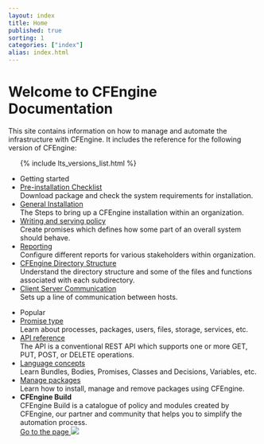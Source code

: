 ```yaml
---
layout: index
title: Home
published: true
sorting: 1
categories: ["index"]
alias: index.html
---
```

<div class="home">
   <div class="home-top">
      <h1>Welcome to CFEngine Documentation</h1>
      <div>
         This site contains information on how to manage and automate the infrastructure with CFEngine. 
         It includes the reference for the following version of CFEngine: 
      </div>
      <ul class="home-top_versions">
         {% include lts_versions_list.html %}
      </ul>
   </div>
   <div class="home-links">
      <ul>
         <li>Getting started</li>
         <li>
            <a href="/docs/{{site.cfengine.branch}}/guide-installation-and-configuration-pre-installation-checklist.html">Pre-installation Checklist</a>
            <div>Download package and check the system requirements for installation.</div>
         </li>
         <li>
            <a href="/docs/{{site.cfengine.branch}}/guide-installation-and-configuration-general-installation.html">General Installation</a>
            <div>The Steps to bring up a CFEngine installation within an organization.</div>
         </li>
         <li>
            <a href="/docs/{{site.cfengine.branch}}/guide-writing-and-serving-policy.html">Writing and serving policy</a>
            <div>Create promises which defines how some part of an overall system should behave.</div>
         </li>
         <li>
            <a href="/docs/{{site.cfengine.branch}}/guide-reporting.html">Reporting</a>
            <div>Configure different reports for various stakeholders within organization.</div>
         </li>
         <li>
            <a href="/docs/{{site.cfengine.branch}}/guide-introduction-directory-structure.html">CFEngine Directory Structure</a>
            <div>Understand the directory structure and some of the files and functions associated with each subdirectory.</div>
         </li>
         <li>
            <a href="/docs/{{site.cfengine.branch}}/guide-introduction-networking.html">Client Server Communication</a>
            <div>Sets up a line of communication between hosts.</div>
         </li>
      </ul>
      <ul>
         <li>Popular</li>
         <li>
            <a href="/docs/{{site.cfengine.branch}}/reference-promise-types.html">Promise type</a>
            <div>Learn about processes, packages, users, files, storage, services, etc.</div>
         </li>
         <li>
            <a href="/docs/{{site.cfengine.branch}}/reference-enterprise-api-ref.html">API reference</a>
            <div>The API is a conventional REST API which supports one or more GET, PUT, POST, or DELETE operations.</div>
         </li>
         <li>
            <a href="/docs/{{site.cfengine.branch}}/reference-language-concepts.html">Language concepts</a>
            <div>Learn Bundles, Bodies, Promises, Classes and Decisions, Variables, etc.</div>
         </li>
         <li>
            <a href="/docs/{{site.cfengine.branch}}/examples-tutorials-manage-packages.html">Manage packages</a>
            <div>Learn how to install, manage and remove packages using CFEngine.</div>
         </li>
         <li class="cfe-build">
            <span><b>CFEngine Build</b></span>
            <div>
               CFEngine Build is a catalogue of policy and modules created by CFEngine, our partner and community that 
               helps you to simplify the automation process. 
            </div>
            <a target="_blank" class="btn btn-transparent" href="https://build.cfengine.com">Go to the page <img src="./media/images/arrow-right.svg" /></a>
         </li>
      </ul>
   </div>
</div>
